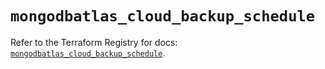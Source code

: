# `mongodbatlas_cloud_backup_schedule`

Refer to the Terraform Registry for docs: [`mongodbatlas_cloud_backup_schedule`](https://registry.terraform.io/providers/mongodb/mongodbatlas/1.15.0/docs/resources/cloud_backup_schedule).
